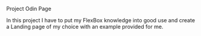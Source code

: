 Project Odin Page 

In this project I have to put my FlexBox knowledge into good use and create a Landing page of my choice with an example provided for me.
